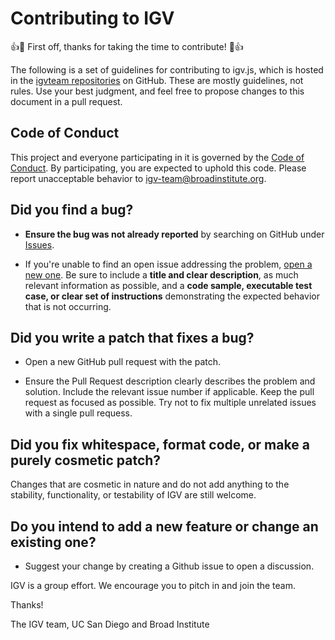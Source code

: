 # Contributing to IGV

:+1::tada: First off, thanks for taking the time to contribute! :tada::+1:

The following is a set of guidelines for contributing to igv.js, which is hosted in the [igvteam repositories](https://github.com/igvteam) on GitHub. These are mostly guidelines, not rules. Use your best judgment, and feel free to propose changes to this document in a pull request.

## Code of Conduct

This project and everyone participating in it is governed by the [Code of Conduct](CODE_OF_CONDUCT.md). By participating, you are expected to uphold this code. Please report unacceptable behavior to [igv-team@broadinstitute.org](mailto:igv-team@broadinstitute.org).

## **Did you find a bug?**

* **Ensure the bug was not already reported** by searching on GitHub under [Issues](https://github.com/igvteam/igv/issues).

* If you're unable to find an open issue addressing the problem, [open a new one](https://github.com/igvteam/igv/issues/new). Be sure to include a **title and clear description**, as much relevant information as possible, and a **code sample, executable test case, or clear set of instructions** demonstrating the expected behavior that is not occurring.

## **Did you write a patch that fixes a bug?**

* Open a new GitHub pull request with the patch.

* Ensure the Pull Request description clearly describes the problem and solution. Include the relevant issue number if applicable.  Keep the pull request as focused as possible.  Try not to fix multiple unrelated issues with a single pull requess.

## **Did you fix whitespace, format code, or make a purely cosmetic patch?**

Changes that are cosmetic in nature and do not add anything to the stability, functionality, or testability of IGV are still welcome.

## **Do you intend to add a new feature or change an existing one?**

* Suggest your change by creating a Github issue to open a discussion.

IGV is a group effort. We encourage you to pitch in and join the team.

Thanks!

The IGV team,
UC San Diego and Broad Institute
